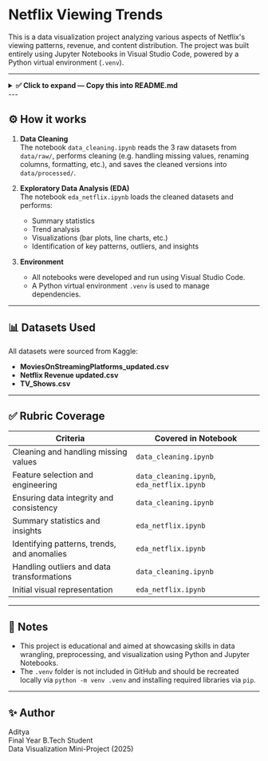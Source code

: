 # Netflix Viewing Trends

This is a data visualization project analyzing various aspects of Netflix's viewing patterns, revenue, and content distribution. The project was built entirely using Jupyter Notebooks in Visual Studio Code, powered by a Python virtual environment (`.venv`).

---
<details> <summary><strong>✅ Click to expand — Copy this into README.md</strong></summary>
## 📁 Project Structure
netflix-viewing-trends/
├── data/
│ ├── raw/ # Raw datasets downloaded from Kaggle
│ │ ├── MoviesOnStreamingPlatforms_updated.csv
│ │ ├── Netflix Revenue updated.csv
│ │ └── TV_Shows.csv
│ └── processed/ # Cleaned datasets saved after preprocessing
│ ├── MoviesOnStreamingPlatforms_cleaned.csv
│ ├── Netflix Revenue updated_cleaned.csv
│ └── TV_Shows_cleaned.csv
├── notebooks/
│ ├── data_cleaning.ipynb # Handles all data cleaning and preprocessing
│ └── eda_netflix.ipynb # Exploratory Data Analysis and visualization
├── .venv/ # Python virtual environment for package management
└── README.md
</details>
---

## ⚙️ How it works

1. **Data Cleaning**  
   The notebook `data_cleaning.ipynb` reads the 3 raw datasets from `data/raw/`, performs cleaning (e.g. handling missing values, renaming columns, formatting, etc.), and saves the cleaned versions into `data/processed/`.

2. **Exploratory Data Analysis (EDA)**  
   The notebook `eda_netflix.ipynb` loads the cleaned datasets and performs:
   - Summary statistics
   - Trend analysis
   - Visualizations (bar plots, line charts, etc.)
   - Identification of key patterns, outliers, and insights

3. **Environment**  
   - All notebooks were developed and run using Visual Studio Code.
   - A Python virtual environment `.venv` is used to manage dependencies.

---

## 📊 Datasets Used

All datasets were sourced from Kaggle:
- **MoviesOnStreamingPlatforms_updated.csv**
- **Netflix Revenue updated.csv**
- **TV_Shows.csv**

---

## ✅ Rubric Coverage

| Criteria                                    | Covered in Notebook                |
|--------------------------------------------|------------------------------------|
| Cleaning and handling missing values       | `data_cleaning.ipynb`              |
| Feature selection and engineering          | `data_cleaning.ipynb`, `eda_netflix.ipynb` |
| Ensuring data integrity and consistency    | `data_cleaning.ipynb`              |
| Summary statistics and insights            | `eda_netflix.ipynb`                |
| Identifying patterns, trends, and anomalies| `eda_netflix.ipynb`                |
| Handling outliers and data transformations | `data_cleaning.ipynb`              |
| Initial visual representation              | `eda_netflix.ipynb`                |

---

## 📌 Notes

- This project is educational and aimed at showcasing skills in data wrangling, preprocessing, and visualization using Python and Jupyter Notebooks.
- The `.venv` folder is not included in GitHub and should be recreated locally via `python -m venv .venv` and installing required libraries via `pip`.

---

## ✨ Author

Aditya  
Final Year B.Tech Student  
Data Visualization Mini-Project (2025)
